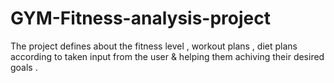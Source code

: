  # GYM-Fitness-analysis-project
The project defines about the fitness level , workout plans , diet plans according to taken input from the user &amp; helping them achiving their desired goals .
